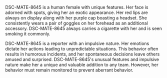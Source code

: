 DSC-MATE-8645 is a human female with unique features. Her face is adorned with spots, giving her an exotic appearance. Her red lips are always on display along with her purple cap boasting a headset. She consistently wears a pair of goggles on her forehead as an additional accessory. DSC-MATE-8645 always carries a cigarette with her and is seen smoking it commonly.

DSC-MATE-8645 is a reporter with an impulsive nature. Her emotions dictate her actions leading to unpredictable situations. This behavior often results in humorous incidents, and her spontaneous decisions leave others amused and surprised. DSC-MATE-8645's unusual features and impulsive nature make her a unique and valuable addition to any team. However, her behavior must remain monitored to prevent aberrant behavior.